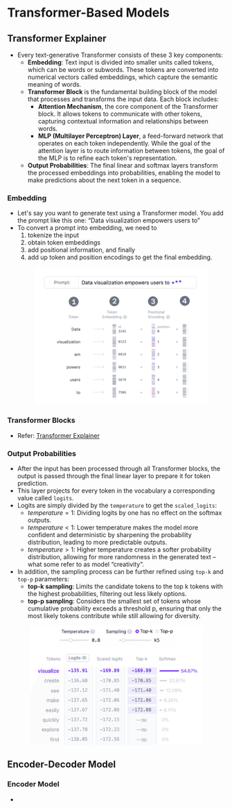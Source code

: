 # Transformer-Based Models

## Transformer Explainer

- Every text-generative Transformer consists of these 3 key components:
  - **Embedding**: Text input is divided into smaller units called tokens, which can be words or subwords. These tokens are converted into numerical vectors called embeddings, which capture the semantic meaning of words.
  - **Transformer Block** is the fundamental building block of the model that processes and transforms the input data. Each block includes:
    - **Attention Mechanism**, the core component of the Transformer block. It allows tokens to communicate with other tokens, capturing contextual information and relationships between words.
    - **MLP (Multilayer Perceptron) Layer**, a feed-forward network that operates on each token independently. While the goal of the attention layer is to route information between tokens, the goal of the MLP is to refine each token's representation.
  - **Output Probabilities**: The final linear and softmax layers transform the processed embeddings into probabilities, enabling the model to make predictions about the next token in a sequence.

### Embedding

- Let's say you want to generate text using a Transformer model. You add the prompt like this one: “Data visualization empowers users to”
- To convert a prompt into embedding, we need to
  1. tokenize the input
  2. obtain token embeddings
  3. add positional information, and finally
  4. add up token and position encodings to get the final embedding.
  <p align="center"><img width=400 src=".././assets/img/transformer-embedding.png"></p>

### Transformer Blocks

- Refer: [Transformer Explainer](https://poloclub.github.io/transformer-explainer/)

### Output Probabilities

- After the input has been processed through all Transformer blocks, the output is passed through the final linear layer to prepare it for token prediction.
- This layer projects for every token in the vocabulary a corresponding value called `logits`.
- Logits are simply divided by the `temperature` to get the `scaled_logits`:
  - $temperature = 1$: Dividing logits by one has no effect on the softmax outputs.
  - $temperature < 1$: Lower temperature makes the model more confident and deterministic by sharpening the probability distribution, leading to more predictable outputs.
  - $temperature > 1$: Higher temperature creates a softer probability distribution, allowing for more randomness in the generated text – what some refer to as model “creativity”.
- In addition, the sampling process can be further refined using `top-k` and `top-p` parameters:
  - **top-k sampling**: Limits the candidate tokens to the top k tokens with the highest probabilities, filtering out less likely options.
  - **top-p sampling**: Considers the smallest set of tokens whose cumulative probability exceeds a threshold p, ensuring that only the most likely tokens contribute while still allowing for diversity.

<p align="center"><img width=400 src=".././assets/img/transformer-output-probabilities.png"></p>

## Encoder-Decoder Model

### Encoder Model

-
